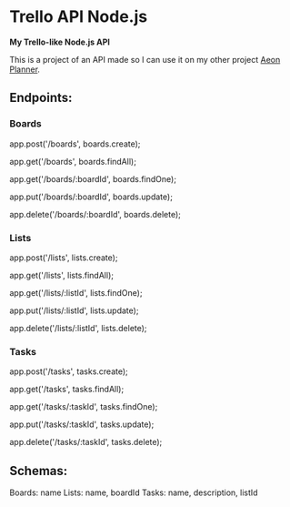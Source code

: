 # Trello API Node.js

**My Trello-like Node.js API**

This is a project of an API made so I can use it on my other project [Aeon Planner](aeonplanner.netlify.com).

## Endpoints:

### Boards

  app.post('/boards', boards.create);

  app.get('/boards', boards.findAll);

  app.get('/boards/:boardId', boards.findOne);

  app.put('/boards/:boardId', boards.update);

  app.delete('/boards/:boardId', boards.delete);

### Lists

  app.post('/lists', lists.create);

  app.get('/lists', lists.findAll);

  app.get('/lists/:listId', lists.findOne);

  app.put('/lists/:listId', lists.update);

  app.delete('/lists/:listId', lists.delete);

### Tasks

  app.post('/tasks', tasks.create);

  app.get('/tasks', tasks.findAll);

  app.get('/tasks/:taskId', tasks.findOne);

  app.put('/tasks/:taskId', tasks.update);

  app.delete('/tasks/:taskId', tasks.delete);

## Schemas:

Boards: name
Lists: name, boardId
Tasks: name, description, listId